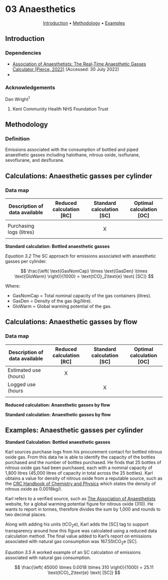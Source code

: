 # 03 Anaesthetics

<p align="center">
  <a href="#introduction">Introduction</a> •
  <a href="#methodology">Methodology</a> •
  <a href="#examples">Examples</a>
</p>

## Introduction

### Dependencies
* [Association of Anaesthetists: The Real-Time Anaesthetic Gasses Calculator (Pierce, 2022)](https://anaesthetists.org/Home/Resources-publications/Environment/Guide-to-green-anaesthesia/Anaesthetic-gases-calculator) (Accessed: 30 July 2022)
* 

### Acknowledgements

Dan Wright<sup>1</sup>

1. Kent Community Health NHS Foundation Trust

## Methodology

### Definition
Emissions associated with the consumption of bottled and piped anaesthetic gasses including halothane, nitrous oxide, isoflurane, sevoflurane, and desflurane.

## Calculations: Anaesthetic gasses per cylinder

### Data map

| Description of data available  | Reduced calculation [RC]  | Standard calculation [SC] | Optimal calculation [OC] |
| ------------------------------ |:---:| :---:| :---:|
|  | |  |  |
| Purchasing logs (litres) |  | X |  |
|  |  |  |  |

**Standard calculation: Bottled anaesthetic gasses**

*Equation 3.2* The SC approach for emissions associated with anaesthetic gasses per cylinder.

$$ 
\frac{\left( \text{GasNomCap} \times \text{GasDen} \times \text{GloWarm} \right)}{1000}
=  \text{tCO}_2\text{e} \text{ [SC]}
$$

Where:
* GasNomCap = Total nominal capacity of the gas containers (litres).
* GasDen = Density of the gas (kg/litre).
* GloWarm = Global warming potential of the gas.

## Calculations: Anaesthetic gasses by flow

### Data map

| Description of data available  | Reduced calculation [RC]  | Standard calculation [SC] | Optimal calculation [OC] |
| ------------------------------ |:---:| :---:| :---:|
| Estimated use (hours) | X |  |  |
| Logged use (hours |  | X |  |
|  |  |  |  |

**Reduced calculation: Anaesthetic gasses by flow**



**Standard calculation: Anaesthetic gasses by flow**

## Examples: Anaesthetic gasses per cylinder

**Standard Calculation: Bottled anaesthetic gasses**

Karl sources purchase logs from his procurement contact for bottled nitrous oxide gas. From this data he is able to identify the capacity of the bottles purchased and the number of bottles purchased. He finds that 25 bottles of nitrous oxide gas had been purchased, each with a nominal capacity of 1,800 litres (45,000 litres of capacity in total across the 25 bottles). Karl obtains a value for density of nitrous oxide from a reputable source, such as the [CRC Handbook of Chemistry and Physics](https://hbcp.chemnetbase.com/faces/contents/ContentsSearch.xhtml) which states the density of nitrous oxide as 0.0018kg/l.

Karl refers to a verified source, such as [The Association of Anaesthetists](https://anaesthetists.org/Home/Resources-publications/Environment/Guide-to-green-anaesthesia/Anaesthetic-gases-calculator) website, for a global warming potential figure for nitrous oxide (310). He wants to report in tonnes, therefore divides the sum by 1,000 and rounds to two decimal places. 

Along with adding his units (tCO<sub>2</sub>e), Karl adds the [SC] tag to support transparency around how this figure was calculated using a reduced data calculation method. The final value added to Karl’s report on emissions associated with natural gas consumption was 167.55tCO<sub>2</sub>e [SC].

*Equation 3.5* A worked example of an SC calculation of emissions associated with natural gas consumption.

$$ 
\frac{\left( 45000 \times 0.0018 \times 310 \right)}{1000}
=  25.11 \text{tCO}_2\text{e} \text{ [SC]}
$$
